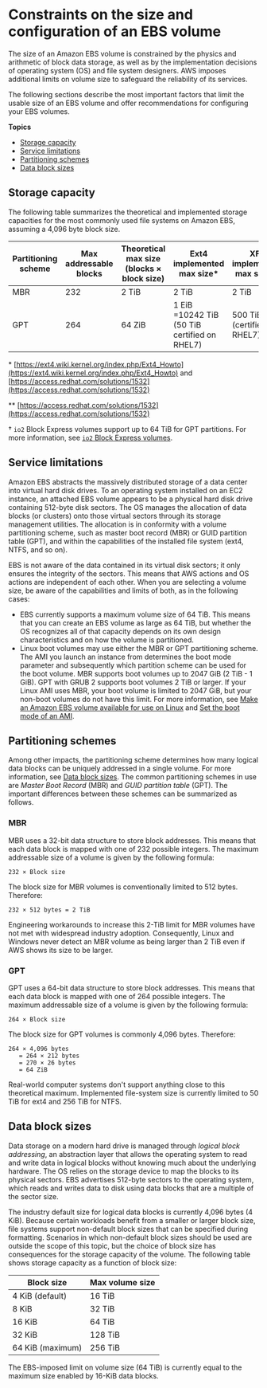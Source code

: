 # Constraints on the size and configuration of an EBS volume<a name="volume_constraints"></a>

The size of an Amazon EBS volume is constrained by the physics and arithmetic of block data storage, as well as by the implementation decisions of operating system \(OS\) and file system designers\. AWS imposes additional limits on volume size to safeguard the reliability of its services\.

The following sections describe the most important factors that limit the usable size of an EBS volume and offer recommendations for configuring your EBS volumes\.

**Topics**
+ [Storage capacity](#ebs-storage-capacity)
+ [Service limitations](#aws_limits)
+ [Partitioning schemes](#partitioning)
+ [Data block sizes](#block_size)

## Storage capacity<a name="ebs-storage-capacity"></a>

The following table summarizes the theoretical and implemented storage capacities for the most commonly used file systems on Amazon EBS, assuming a 4,096 byte block size\.


| Partitioning scheme | Max addressable blocks  | Theoretical max size \(blocks × block size\) | Ext4 implemented max size\* | XFS implemented max size\*\* | NTFS implemented max size | Max supported by EBS | 
| --- | --- | --- | --- | --- | --- | --- | 
| MBR | 232 | 2 TiB | 2 TiB | 2 TiB | 2 TiB | 2 TiB | 
| GPT | 264 |  64 ZiB  | 1 EiB =10242 TiB \(50 TiB certified on RHEL7\) |  500 TiB \(certified on RHEL7\)  | 256 TiB | 64 TiB † | 

\* [https://ext4.wiki.kernel.org/index.php/Ext4_Howto](https://ext4.wiki.kernel.org/index.php/Ext4_Howto) and [https://access.redhat.com/solutions/1532](https://access.redhat.com/solutions/1532)

\*\* [https://access.redhat.com/solutions/1532](https://access.redhat.com/solutions/1532)

† `io2` Block Express volumes support up to 64 TiB for GPT partitions\. For more information, see [`io2` Block Express volumes](ebs-volume-types.md#io2-block-express)\.

## Service limitations<a name="aws_limits"></a>

Amazon EBS abstracts the massively distributed storage of a data center into virtual hard disk drives\. To an operating system installed on an EC2 instance, an attached EBS volume appears to be a physical hard disk drive containing 512\-byte disk sectors\. The OS manages the allocation of data blocks \(or clusters\) onto those virtual sectors through its storage management utilities\. The allocation is in conformity with a volume partitioning scheme, such as master boot record \(MBR\) or GUID partition table \(GPT\), and within the capabilities of the installed file system \(ext4, NTFS, and so on\)\. 

EBS is not aware of the data contained in its virtual disk sectors; it only ensures the integrity of the sectors\. This means that AWS actions and OS actions are independent of each other\. When you are selecting a volume size, be aware of the capabilities and limits of both, as in the following cases: 
+ EBS currently supports a maximum volume size of 64 TiB\. This means that you can create an EBS volume as large as 64 TiB, but whether the OS recognizes all of that capacity depends on its own design characteristics and on how the volume is partitioned\.
+ Linux boot volumes may use either the MBR or GPT partitioning scheme\. The AMI you launch an instance from determines the boot mode parameter and subsequently which partition scheme can be used for the boot volume\. MBR supports boot volumes up to 2047 GiB \(2 TiB \- 1 GiB\)\. GPT with GRUB 2 supports boot volumes 2 TiB or larger\. If your Linux AMI uses MBR, your boot volume is limited to 2047 GiB, but your non\-boot volumes do not have this limit\. For more information, see [Make an Amazon EBS volume available for use on Linux](ebs-using-volumes.md) and [Set the boot mode of an AMI](https://docs.aws.amazon.com/AWSEC2/latest/UserGuide/set-ami-boot-mode.html)\.

## Partitioning schemes<a name="partitioning"></a>

Among other impacts, the partitioning scheme determines how many logical data blocks can be uniquely addressed in a single volume\. For more information, see [Data block sizes](#block_size)\. The common partitioning schemes in use are *Master Boot Record* \(MBR\) and *GUID partition table* \(GPT\)\. The important differences between these schemes can be summarized as follows\.

### MBR<a name="mbr-partitioning"></a>

MBR uses a 32\-bit data structure to store block addresses\. This means that each data block is mapped with one of 232 possible integers\. The maximum addressable size of a volume is given by the following formula:

```
232 × Block size
```

The block size for MBR volumes is conventionally limited to 512 bytes\. Therefore:

```
232 × 512 bytes = 2 TiB
```

Engineering workarounds to increase this 2\-TiB limit for MBR volumes have not met with widespread industry adoption\. Consequently, Linux and Windows never detect an MBR volume as being larger than 2 TiB even if AWS shows its size to be larger\. 

### GPT<a name="gpt-partitioning"></a>

GPT uses a 64\-bit data structure to store block addresses\. This means that each data block is mapped with one of 264 possible integers\. The maximum addressable size of a volume is given by the following formula:

```
264 × Block size
```

The block size for GPT volumes is commonly 4,096 bytes\. Therefore:

```
264 × 4,096 bytes
   = 264 × 212 bytes
   = 270 × 26 bytes
   = 64 ZiB
```

Real\-world computer systems don't support anything close to this theoretical maximum\. Implemented file\-system size is currently limited to 50 TiB for ext4 and 256 TiB for NTFS\.

## Data block sizes<a name="block_size"></a>

Data storage on a modern hard drive is managed through *logical block addressing*, an abstraction layer that allows the operating system to read and write data in logical blocks without knowing much about the underlying hardware\. The OS relies on the storage device to map the blocks to its physical sectors\. EBS advertises 512\-byte sectors to the operating system, which reads and writes data to disk using data blocks that are a multiple of the sector size\. 

The industry default size for logical data blocks is currently 4,096 bytes \(4 KiB\)\. Because certain workloads benefit from a smaller or larger block size, file systems support non\-default block sizes that can be specified during formatting\. Scenarios in which non\-default block sizes should be used are outside the scope of this topic, but the choice of block size has consequences for the storage capacity of the volume\. The following table shows storage capacity as a function of block size:


| Block size | Max volume size | 
| --- | --- | 
| 4 KiB \(default\) | 16 TiB | 
| 8 KiB | 32 TiB | 
| 16 KiB | 64 TiB | 
| 32 KiB | 128 TiB | 
| 64 KiB \(maximum\) | 256 TiB | 

The EBS\-imposed limit on volume size \(64 TiB\) is currently equal to the maximum size enabled by 16\-KiB data blocks\.